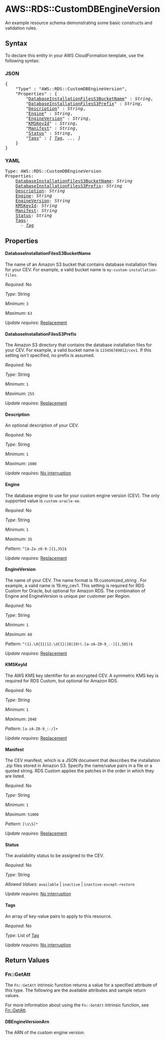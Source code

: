 # AWS::RDS::CustomDBEngineVersion

An example resource schema demonstrating some basic constructs and validation rules.

## Syntax

To declare this entity in your AWS CloudFormation template, use the following syntax:

### JSON

<pre>
{
    "Type" : "AWS::RDS::CustomDBEngineVersion",
    "Properties" : {
        "<a href="#databaseinstallationfiless3bucketname" title="DatabaseInstallationFilesS3BucketName">DatabaseInstallationFilesS3BucketName</a>" : <i>String</i>,
        "<a href="#databaseinstallationfiless3prefix" title="DatabaseInstallationFilesS3Prefix">DatabaseInstallationFilesS3Prefix</a>" : <i>String</i>,
        "<a href="#description" title="Description">Description</a>" : <i>String</i>,
        "<a href="#engine" title="Engine">Engine</a>" : <i>String</i>,
        "<a href="#engineversion" title="EngineVersion">EngineVersion</a>" : <i>String</i>,
        "<a href="#kmskeyid" title="KMSKeyId">KMSKeyId</a>" : <i>String</i>,
        "<a href="#manifest" title="Manifest">Manifest</a>" : <i>String</i>,
        "<a href="#status" title="Status">Status</a>" : <i>String</i>,
        "<a href="#tags" title="Tags">Tags</a>" : <i>[ <a href="tag.md">Tag</a>, ... ]</i>
    }
}
</pre>

### YAML

<pre>
Type: AWS::RDS::CustomDBEngineVersion
Properties:
    <a href="#databaseinstallationfiless3bucketname" title="DatabaseInstallationFilesS3BucketName">DatabaseInstallationFilesS3BucketName</a>: <i>String</i>
    <a href="#databaseinstallationfiless3prefix" title="DatabaseInstallationFilesS3Prefix">DatabaseInstallationFilesS3Prefix</a>: <i>String</i>
    <a href="#description" title="Description">Description</a>: <i>String</i>
    <a href="#engine" title="Engine">Engine</a>: <i>String</i>
    <a href="#engineversion" title="EngineVersion">EngineVersion</a>: <i>String</i>
    <a href="#kmskeyid" title="KMSKeyId">KMSKeyId</a>: <i>String</i>
    <a href="#manifest" title="Manifest">Manifest</a>: <i>String</i>
    <a href="#status" title="Status">Status</a>: <i>String</i>
    <a href="#tags" title="Tags">Tags</a>: <i>
      - <a href="tag.md">Tag</a></i>
</pre>

## Properties

#### DatabaseInstallationFilesS3BucketName

The name of an Amazon S3 bucket that contains database installation files for your CEV. For example, a valid bucket name is `my-custom-installation-files`.

_Required_: No

_Type_: String

_Minimum_: <code>3</code>

_Maximum_: <code>63</code>

_Update requires_: [Replacement](https://docs.aws.amazon.com/AWSCloudFormation/latest/UserGuide/using-cfn-updating-stacks-update-behaviors.html#update-replacement)

#### DatabaseInstallationFilesS3Prefix

The Amazon S3 directory that contains the database installation files for your CEV. For example, a valid bucket name is `123456789012/cev1`. If this setting isn't specified, no prefix is assumed.

_Required_: No

_Type_: String

_Minimum_: <code>1</code>

_Maximum_: <code>255</code>

_Update requires_: [Replacement](https://docs.aws.amazon.com/AWSCloudFormation/latest/UserGuide/using-cfn-updating-stacks-update-behaviors.html#update-replacement)

#### Description

An optional description of your CEV.

_Required_: No

_Type_: String

_Minimum_: <code>1</code>

_Maximum_: <code>1000</code>

_Update requires_: [No interruption](https://docs.aws.amazon.com/AWSCloudFormation/latest/UserGuide/using-cfn-updating-stacks-update-behaviors.html#update-no-interrupt)

#### Engine

The database engine to use for your custom engine version (CEV). The only supported value is `custom-oracle-ee`.

_Required_: No

_Type_: String

_Minimum_: <code>1</code>

_Maximum_: <code>35</code>

_Pattern_: <code>^[A-Za-z0-9-]{1,35}$</code>

_Update requires_: [Replacement](https://docs.aws.amazon.com/AWSCloudFormation/latest/UserGuide/using-cfn-updating-stacks-update-behaviors.html#update-replacement)

#### EngineVersion

The name of your CEV. The name format is 19.customized_string . For example, a valid name is 19.my_cev1. This setting is required for RDS Custom for Oracle, but optional for Amazon RDS. The combination of Engine and EngineVersion is unique per customer per Region.

_Required_: No

_Type_: String

_Minimum_: <code>1</code>

_Maximum_: <code>60</code>

_Pattern_: <code>^(11\.\d{1}|12\.\d{1}|18|19)(\.[a-zA-Z0-9_.-]{1,50})$</code>

_Update requires_: [Replacement](https://docs.aws.amazon.com/AWSCloudFormation/latest/UserGuide/using-cfn-updating-stacks-update-behaviors.html#update-replacement)

#### KMSKeyId

The AWS KMS key identifier for an encrypted CEV. A symmetric KMS key is required for RDS Custom, but optional for Amazon RDS.

_Required_: No

_Type_: String

_Minimum_: <code>1</code>

_Maximum_: <code>2048</code>

_Pattern_: <code>[a-zA-Z0-9_:\-\/]+</code>

_Update requires_: [Replacement](https://docs.aws.amazon.com/AWSCloudFormation/latest/UserGuide/using-cfn-updating-stacks-update-behaviors.html#update-replacement)

#### Manifest

The CEV manifest, which is a JSON document that describes the installation .zip files stored in Amazon S3. Specify the name/value pairs in a file or a quoted string. RDS Custom applies the patches in the order in which they are listed.

_Required_: No

_Type_: String

_Minimum_: <code>1</code>

_Maximum_: <code>51000</code>

_Pattern_: <code>[\s\S]*</code>

_Update requires_: [Replacement](https://docs.aws.amazon.com/AWSCloudFormation/latest/UserGuide/using-cfn-updating-stacks-update-behaviors.html#update-replacement)

#### Status

The availability status to be assigned to the CEV.

_Required_: No

_Type_: String

_Allowed Values_: <code>available</code> | <code>inactive</code> | <code>inactive-except-restore</code>

_Update requires_: [No interruption](https://docs.aws.amazon.com/AWSCloudFormation/latest/UserGuide/using-cfn-updating-stacks-update-behaviors.html#update-no-interrupt)

#### Tags

An array of key-value pairs to apply to this resource.

_Required_: No

_Type_: List of <a href="tag.md">Tag</a>

_Update requires_: [No interruption](https://docs.aws.amazon.com/AWSCloudFormation/latest/UserGuide/using-cfn-updating-stacks-update-behaviors.html#update-no-interrupt)

## Return Values

### Fn::GetAtt

The `Fn::GetAtt` intrinsic function returns a value for a specified attribute of this type. The following are the available attributes and sample return values.

For more information about using the `Fn::GetAtt` intrinsic function, see [Fn::GetAtt](https://docs.aws.amazon.com/AWSCloudFormation/latest/UserGuide/intrinsic-function-reference-getatt.html).

#### DBEngineVersionArn

The ARN of the custom engine version.
